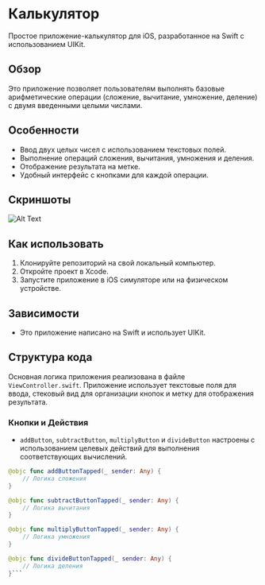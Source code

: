 # Калькулятор

Простое приложение-калькулятор для iOS, разработанное на Swift с использованием UIKit.

## Обзор

Это приложение позволяет пользователям выполнять базовые арифметические операции (сложение, вычитание, умножение, деление) с двумя введенными целыми числами.

## Особенности

- Ввод двух целых чисел с использованием текстовых полей.
- Выполнение операций сложения, вычитания, умножения и деления.
- Отображение результата на метке.
- Удобный интерфейс с кнопками для каждой операции.

## Скриншоты
![Alt Text](![calgif](https://github.com/ShakirKadirov/HW1_CalculatorApp/assets/138371102/9a9ff532-c398-409b-8bac-f1f9eaa7820c)
)

## Как использовать

1. Клонируйте репозиторий на свой локальный компьютер.
2. Откройте проект в Xcode.
3. Запустите приложение в iOS симуляторе или на физическом устройстве.

## Зависимости

- Это приложение написано на Swift и использует UIKit.

## Структура кода

Основная логика приложения реализована в файле `ViewController.swift`. Приложение использует текстовые поля для ввода, стековый вид для организации кнопок и метку для отображения результата.

### Кнопки и Действия

- `addButton`, `subtractButton`, `multiplyButton` и `divideButton` настроены с использованием целевых действий для выполнения соответствующих вычислений.

```swift
@objc func addButtonTapped(_ sender: Any) {
    // Логика сложения
}

@objc func subtractButtonTapped(_ sender: Any) {
    // Логика вычитания
}

@objc func multiplyButtonTapped(_ sender: Any) {
    // Логика умножения
}

@objc func divideButtonTapped(_ sender: Any) {
    // Логика деления
}```
